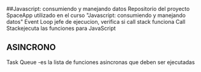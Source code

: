 ##Javascript: consumiendo y manejando datos
Repositorio del proyecto SpaceApp utilizado en el curso "Javascript: consumiendo y manejando datos"
 
Event Loop jefe de ejecucion, verifica si call stack funciona
Call Stack ejecuta las funciones para JavaScript


ASINCRONO
  -
  Task Queue
    -es la lista de funciones asincronas que deben ser ejecutadas
